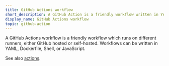 ```yaml
---
title: GitHub Actions workflow
short_description: A GitHub Action is a friendly workflow written in YAML, Dockerfile, Shell, or JS.
display_name: GitHub Actions workflow
topic: github-action
---
```

A GitHub Actions workflow is a friendly workflow which runs on different runners, either GitHub hosted or self-hosted. Workflows can be written in YAML, Dockerfile, Shell, or JavaScript.

See also [actions](https://github.com/topics/actions).
